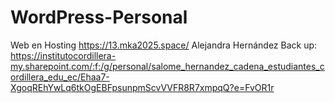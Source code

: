 # WordPress-Personal
Web en Hosting
https://13.mka2025.space/
Alejandra Hernández
Back up: https://institutocordillera-my.sharepoint.com/:f:/g/personal/salome_hernandez_cadena_estudiantes_cordillera_edu_ec/Ehaa7-XgoqREhYwLq6tkOgEBFpsunpmScvVVFR8R7xmpqQ?e=FvOR1r
